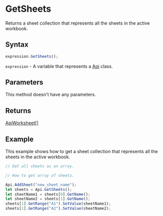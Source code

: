 # GetSheets

Returns a sheet collection that represents all the sheets in the active workbook.

## Syntax

```javascript
expression.GetSheets();
```

`expression` - A variable that represents a [Api](../Api.md) class.

## Parameters

This method doesn't have any parameters.

## Returns

[ApiWorksheet](../../ApiWorksheet/ApiWorksheet.md)[]

## Example

This example shows how to get a sheet collection that represents all the sheets in the active workbook.

```javascript editor-xlsx
// Get all sheets as an array.

// How to get array of sheets.

Api.AddSheet("new_sheet_name");
let sheets = Api.GetSheets();
let sheetName1 = sheets[0].GetName();
let sheetName2 = sheets[1].GetName();
sheets[1].GetRange("A1").SetValue(sheetName1);
sheets[1].GetRange("A2").SetValue(sheetName2);
```
